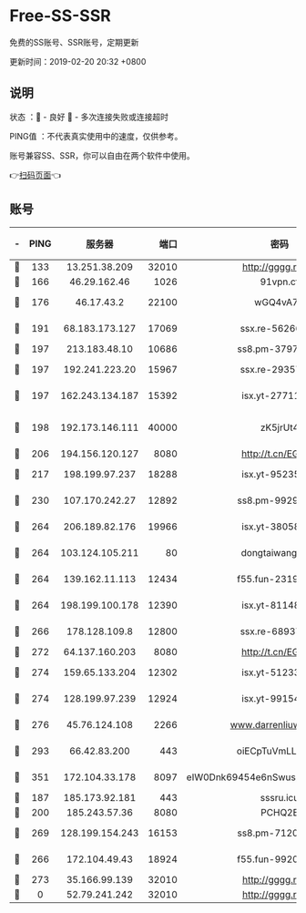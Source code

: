 # Free-SS-SSR

免费的SS账号、SSR账号，定期更新

更新时间：2019-02-20 20:32 +0800

## 说明

状态     ：🙂 - 良好 🙁 - 多次连接失败或连接超时

PING值   ：不代表真实使用中的速度，仅供参考。

账号兼容SS、SSR，你可以自由在两个软件中使用。

👉[扫码页面](https://liesauer.github.io/free-ss-ssr.github.io/)👈

## 账号

|-|PING|服务器|端口|密码|加密方式|区域|
|:----:|:----:|:-----:|-----:|:----:|:----:|:----:|
|🙂|133|13.251.38.209|32010|http://gggg.rocks|chacha20|SG|
|🙂|166|46.29.162.46|1026|91vpn.cf|rc4-md5|RU|
|🙂|176|46.17.43.2|22100|wGQ4vA7D|aes-256-gcm|RU|
|🙂|191|68.183.173.127|17069|ssx.re-56266440|aes-256-cfb|US|
|🙂|197|213.183.48.10|10686|ss8.pm-37975412|rc4-md5|RU|
|🙂|197|192.241.223.20|15967|ssx.re-29357040|aes-256-cfb|US|
|🙂|197|162.243.134.187|15392|isx.yt-27711112|aes-256-cfb|US|
|🙂|198|192.173.146.111|40000|zK5jrUt4|chacha20-ietf-poly1305|US|
|🙂|206|194.156.120.127|8080|http://t.cn/EGJIyrl|rc4-md5|RU|
|🙂|217|198.199.97.237|18288|isx.yt-95235658|aes-256-cfb|US|
|🙂|230|107.170.242.27|12892|ss8.pm-99298452|aes-256-cfb|US|
|🙂|264|206.189.82.176|19966|isx.yt-38058663|aes-256-cfb|SG|
|🙂|264|103.124.105.211|80|dongtaiwang.com|aes-256-cfb|US|
|🙂|264|139.162.11.113|12434|f55.fun-23190804|aes-256-cfb|SG|
|🙂|264|198.199.100.178|12390|isx.yt-81148539|aes-256-cfb|US|
|🙂|266|178.128.109.8|12800|ssx.re-68937951|aes-256-cfb|SG|
|🙂|272|64.137.160.203|8080|http://t.cn/EGJIyrl|rc4-md5|CA|
|🙂|274|159.65.133.204|12302|isx.yt-51233749|aes-256-cfb|SG|
|🙂|274|128.199.97.239|12924|isx.yt-99154843|aes-256-cfb|SG|
|🙂|276|45.76.124.108|2266|www.darrenliuwei.com|aes-256-cfb|AU|
|🙂|293|66.42.83.200|443|oiECpTuVmLLxk4Ts|aes-256-cfb|US|
|🙂|351|172.104.33.178|8097|eIW0Dnk69454e6nSwuspv9DmS201tQ0D|aes-256-cfb|SG|
|🙂|187|185.173.92.181|443|sssru.icu|rc4-md5|RU|
|🙂|200|185.243.57.36|8080|PCHQ2E|rc4-md5|US|
|🙂|269|128.199.154.243|16153|ss8.pm-71203520|aes-256-cfb|SG|
|🙁|266|172.104.49.43|18924|f55.fun-99200457|aes-256-cfb|SG|
|🙁|273|35.166.99.139|32010|http://gggg.rocks|chacha20|US|
|🙁|0|52.79.241.242|32010|http://gggg.rocks|chacha20|KR|
